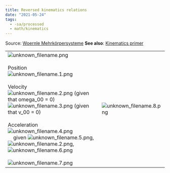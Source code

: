 ```yaml
---
title: Reversed kinematics relations
date: "2021-05-24"
tags:
  - -sa/processed
  - math/kinematics
---
```


Source: [Woernle Mehrkörpersysteme](woernle-mehrkörpersysteme.md)
**See also**: [Kinematics primer](kinematics-primer.md)

|     |     |
| --- | --- |
| ![unknown_filename.png](./_resources/Reversed_kinematics_relations.resources/unknown_filename.png)<br><br>Position<br>![unknown_filename.1.png](./_resources/Reversed_kinematics_relations.resources/unknown_filename.1.png)<br><br>Velocity<br>![unknown_filename.2.png](./_resources/Reversed_kinematics_relations.resources/unknown_filename.2.png) (given that omega\_00 = 0)<br>![unknown_filename.3.png](./_resources/Reversed_kinematics_relations.resources/unknown_filename.3.png) (given that v\_00 = 0)<br><br>Acceleration<br>![unknown_filename.4.png](./_resources/Reversed_kinematics_relations.resources/unknown_filename.4.png)<br>    given ![unknown_filename.5.png](./_resources/Reversed_kinematics_relations.resources/unknown_filename.5.png), ![unknown_filename.2.png](./_resources/Reversed_kinematics_relations.resources/unknown_filename.2.png), ![unknown_filename.6.png](./_resources/Reversed_kinematics_relations.resources/unknown_filename.6.png)<br><br>![unknown_filename.7.png](./_resources/Reversed_kinematics_relations.resources/unknown_filename.7.png) | ![unknown_filename.8.png](./_resources/Reversed_kinematics_relations.resources/unknown_filename.8.png) |

